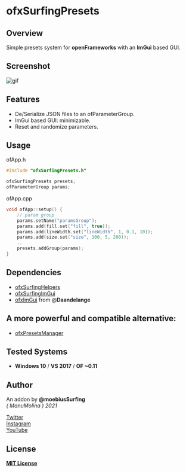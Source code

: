 # ofxSurfingPresets

## Overview

Simple presets system for **openFrameworks** with an **ImGui** based GUI.

## Screenshot
![gif](docs/ofxSurfingPresets.gif?raw=true "gif")

## Features
- De/Serialize JSON files to an ofParameterGroup.  
- ImGui based GUI: minimizable.
- Reset and randomize parameters.

## Usage

ofApp.h
```c++
#include "ofxSurfingPresets.h"

ofxSurfingPresets presets;
ofParameterGroup params;
```

ofApp.cpp
```c++
void ofApp::setup() {
    // param group
    params.setName("paramsGroup");
    params.add(fill.set("fill", true));
    params.add(lineWidth.set("lineWidth", 1, 0.1, 10));
    params.add(size.set("size", 100, 5, 200));
    ..
    presets.addGroup(params);
}
```

## Dependencies
* [ofxSurfingHelpers](https://github.com/moebiussurfing/ofxSurfingHelpers)  
* [ofxSurfingImGui](https://github.com/moebiussurfing/ofxSurfingImGui)
* [ofxImGui](https://github.com/Daandelange/ofxImGui/tree/ofParameters-Helpers-Test) from @**Daandelange**  

## A more powerful and compatible alternative:
* [ofxPresetsManager](https://github.com/moebiussurfing/ofxPresetsManager)

## Tested Systems
* **Windows 10** / **VS 2017** / **OF ~0.11**

## Author
An addon by **@moebiusSurfing**  
*( ManuMolina ) 2021*  

[Twitter](https://twitter.com/moebiussurfing/)  
[Instagram](https://www.instagram.com/moebiussurfing/)  
[YouTube](https://www.youtube.com/channel/UCzUw96_wjmNxyIoFXf84hQg)  

## License
[**MIT License**](https://github.com/LICENSE)
